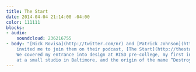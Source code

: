 ```yaml
---
title: The Start
date: 2014-04-04 21:14:00 -04:00
color: 111111
blocks:
- audio:
    soundcloud: 236216755
- body: "[Nick Rovisa](http://twitter.com/nr) and [Patrick Johnson](http://twitter.com/patrickbjohnson)
    invited me to join them on their podcast, [The Start](http://thestart.fm/interviews/the-flyer-guy).
    We covered my entrance into design at RISD pre-college, my first internship-turned-job
    at a small studio in Baltimore, and the origin of the name “Destroy Today”."
---
```


